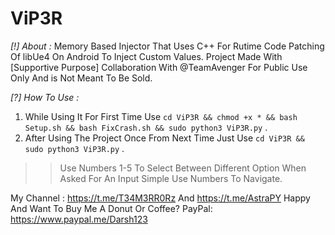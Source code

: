# ViP3R
*[!] About :*
Memory Based Injector That Uses C++ For Rutime Code Patching Of libUe4 On Android To Inject Custom Values.
Project Made With [Supportive Purpose] Collaboration With @TeamAvenger For Public Use Only And is Not Meant To Be Sold.

*[?] How To Use :*
1. While Using It For First Time Use `cd ViP3R && chmod +x * && bash Setup.sh && bash FixCrash.sh && sudo python3 ViP3R.py` .
2. After Using The Project Once From Next Time Just Use `cd ViP3R && sudo python3 ViP3R.py` .
>> Use Numbers 1-5 To Select Between Different Option When Asked For An Input Simple Use Numbers To Navigate.

My Channel : https://t.me/T34M3RR0Rz And https://t.me/AstraPY
Happy And Want To Buy Me A Donut Or Coffee? PayPal: https://www.paypal.me/Darsh123
